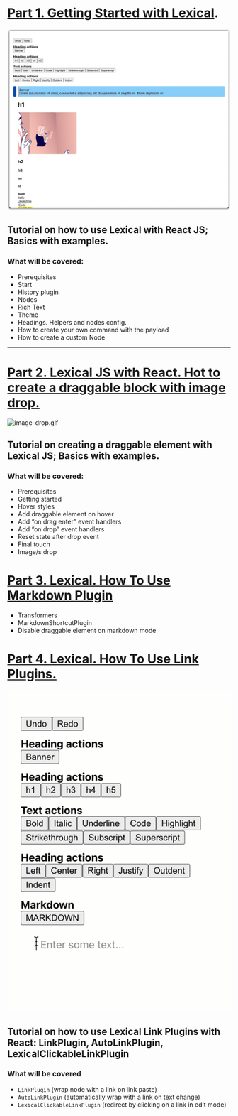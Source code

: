 # [Part 1. Getting Started with Lexical](https://artem-diashkin.medium.com/getting-started-with-lexical-2c8b94c9bdd9).
![image.jpg](image.jpg)

## Tutorial on how to use Lexical with React JS; Basics with examples.


### What will be covered:
- Prerequisites
- Start
- History plugin
- Nodes
- Rich Text
- Theme
- Headings. Helpers and nodes config.
- How to create your own command with the payload
- How to create a custom Node

---

# [Part 2. Lexical JS with React. Hot to create a draggable block with image drop.](https://medium.com/@artem-diashkin/lexical-js-with-react-hot-to-create-a-draggable-element-5b106c5c003d)

![image-drop.gif](image-drop.gif)

## Tutorial on creating a draggable element with Lexical JS; Basics with examples.

### What will be covered:
- Prerequisites
- Getting started
- Hover styles
- Add draggable element on hover
- Add “on drag enter” event handlers
- Add “on drop” event handlers
- Reset state after drop event
- Final touch
- Image/s drop

# [Part 3. Lexical. How To Use Markdown Plugin](https://medium.com/@artem-diashkin/lexical-how-to-use-markdown-plugin-5b4fd3719298)
- Transformers
- MarkdownShortcutPlugin
- Disable draggable element on markdown mode

# [Part 4. Lexical. How To Use Link Plugins.](https://artem-diashkin.medium.com/lexical-how-to-use-link-plugins-d9a7734977a0)

![links.gif](links.gif)

## Tutorial on how to use Lexical Link Plugins with React: LinkPlugin, AutoLinkPlugin, LexicalClickableLinkPlugin

### What will be covered
- `LinkPlugin` (wrap node with a link on link paste)
- `AutoLinkPlugin` (automatically wrap with a link on text change)
- `LexicalClickableLinkPlugin` (redirect by clicking on a link in edit mode)

